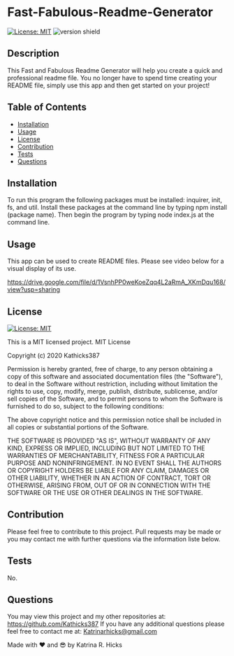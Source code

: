 # Fast-Fabulous-Readme-Generator
[![License: MIT](https://img.shields.io/badge/License-MIT-blueviolet.svg)](https://opensource.org/licenses/MIT)
![version shield](https://img.shields.io/badge/Version-1.0-yellow.svg)

## Description
This Fast and Fabulous Readme Generator will help you create a quick and professional readme file.  You no longer have to spend time creating your README file, simply use this app and then get started on your project!

## Table of Contents
* [Installation](#installation)
* [Usage](#usage)
* [License](#license)
* [Contribution](#contribution)
* [Tests](#tests)
* [Questions](#questions)

## Installation
To run this program the following packages must be installed: inquirer, init, fs, and util.  Install these packages at the command line by typing npm install (package name).  Then begin the program by typing node index.js at the command line.

## Usage
This app can be used to create README files.  Please see video below for a visual display of its use.

 https://drive.google.com/file/d/1VsnhPP0weKoeZqq4L2aRmA_XKmDqu168/view?usp=sharing
## License
[![License: MIT](https://img.shields.io/badge/License-MIT-blueviolet.svg)](https://opensource.org/licenses/MIT)

This is a MIT licensed project.
MIT License

Copyright (c) 2020 Kathicks387

Permission is hereby granted, free of charge, to any person obtaining a copy
of this software and associated documentation files (the "Software"), to deal
in the Software without restriction, including without limitation the rights
to use, copy, modify, merge, publish, distribute, sublicense, and/or sell
copies of the Software, and to permit persons to whom the Software is
furnished to do so, subject to the following conditions:

The above copyright notice and this permission notice shall be included in all
copies or substantial portions of the Software.

THE SOFTWARE IS PROVIDED "AS IS", WITHOUT WARRANTY OF ANY KIND, EXPRESS OR
IMPLIED, INCLUDING BUT NOT LIMITED TO THE WARRANTIES OF MERCHANTABILITY,
FITNESS FOR A PARTICULAR PURPOSE AND NONINFRINGEMENT. IN NO EVENT SHALL THE
AUTHORS OR COPYRIGHT HOLDERS BE LIABLE FOR ANY CLAIM, DAMAGES OR OTHER
LIABILITY, WHETHER IN AN ACTION OF CONTRACT, TORT OR OTHERWISE, ARISING FROM,
OUT OF OR IN CONNECTION WITH THE SOFTWARE OR THE USE OR OTHER DEALINGS IN THE
SOFTWARE.

## Contribution
Please feel free to contribute to this project.  Pull requests may be made or you may contact me with further questions via the information liste below.

## Tests
No.

## Questions
You may view this project and my other repositories at: https://github.com/Kathicks387
If you have any additional questions please feel free to contact me at: Katrinarhicks@gmail.com


Made with ❤ and 😎 by Katrina R. Hicks
